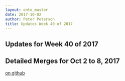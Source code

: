 ```yaml
---
layout: onto_master
date: 2017-10-02
author: Peter Peterson
title: Updates Week 40 of 2017
---
```

Updates for Week 40 of 2017
---------------------------

Detailed Merges for Oct 2 to 8, 2017
------------------------------------
[on github](https://github.com/mantidproject/mantid/pulls?q=is%3Apr+merged%3A2017-10-03..2017-10-08)


